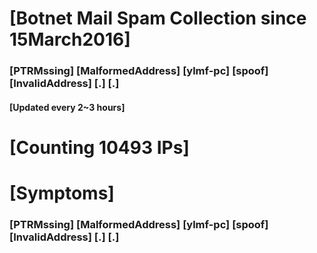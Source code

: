 # [Botnet Mail Spam Collection since 15March2016]
### [PTRMssing] [MalformedAddress] [ylmf-pc] [spoof] [InvalidAddress] [.] [.]
#### [Updated every 2~3 hours]

# [Counting 10493 IPs]

# [Symptoms] 
###   [PTRMssing] [MalformedAddress] [ylmf-pc] [spoof] [InvalidAddress] [.] [.]
